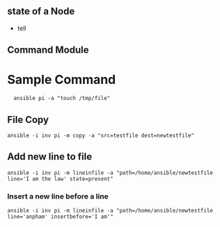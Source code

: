 ## state of a Node
 - tell 

## Command Module
# Sample Command
```
  ansible pi -a "touch /tmp/file"
```


## File Copy
```
ansible -i inv pi -m copy -a "src=testfile dest=newtestfile"
```

## Add new line to file 
```
ansible -i inv pi -m lineinfile -a "path=/home/ansible/newtestfile line='I am the law' state=present"
```

### Insert a new line before a line
```
ansible -i inv pi -m lineinfile -a "path=/home/ansible/newtestfile line='anpham' insertbefore='I am'"
```
